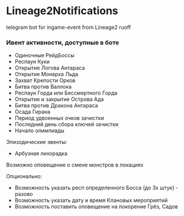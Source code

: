 # Lineage2Notifications
telegram bot for ingame-event from Lineage2 ruoff


### Ивент активности, доступные в боте
- Одиночные РейдБоссы
- Респаун Куки
- Открытие Логова Антараса
- Открытие Монарха Льда
- Захват Крепости Орков
- Битва против Валлока
- Респаун Горда или Бессмертного Горда
- Открытие и закрытие Острова Ада
- Битва против Дракона Антараса
- Осада Гирана
- Период удвоенных очков зачистки
- Последний день сбора ключей зачистки
- Начало олимпиады

Эпизодические эвенты:
- Арбузная лихорадка

Возможно оповещение о смене монстров в локациях  


Опционально:
- Возможность указать респ определенного Босса (до 3х штук) - разово
- Возможность указать дату и время Клановых мероприятий
- Возможность поставить оповещение на покорение Грёз, Садов

